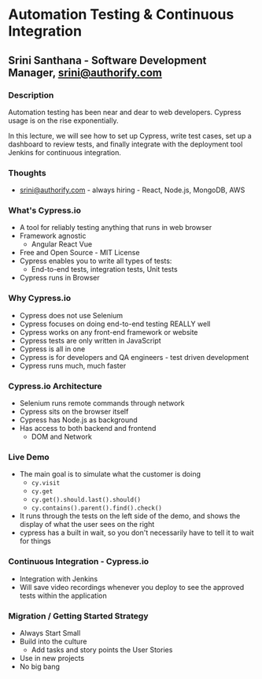 # Automation Testing & Continuous Integration

## Srini Santhana - Software Development Manager, srini@authorify.com

### Description

Automation testing has been near and dear to web developers. Cypress usage is on the rise exponentially.

In this lecture, we will see how to set up Cypress, write test cases, set up a dashboard to review tests, and finally integrate with the deployment tool Jenkins for continuous integration.

### Thoughts

- srini@authorify.com - always hiring - React, Node.js, MongoDB, AWS

### What's Cypress.io

- A tool for reliably testing anything that runs in web browser
- Framework agnostic
  - Angular React Vue
- Free and Open Source - MIT License
- Cypress enables you to write all types of tests:
  - End-to-end tests, integration tests, Unit tests
- Cypress runs in Browser

### Why Cypress.io

- Cypress does not use Selenium
- Cypress focuses on doing end-to-end testing REALLY well
- Cypress works on any front-end framework or website
- Cypress tests are only written in JavaScript
- Cypress is all in one
- Cypress is for developers and QA engineers - test driven development
- Cypress runs much, much faster

### Cypress.io Architecture

- Selenium runs remote commands through network
- Cypress sits on the browser itself
- Cypress has Node.js as background
- Has access to both backend and frontend
  - DOM and Network

### Live Demo

- The main goal is to simulate what the customer is doing
  - `cy.visit`
  - `cy.get`
  - `cy.get().should.last().should()`
  - `cy.contains().parent().find().check()`
- It runs through the tests on the left side of the demo, and shows the display of what the user sees on the right
- cypress has a built in wait, so you don't necessarily have to tell it to wait for things

### Continuous Integration - Cypress.io

- Integration with Jenkins
- Will save video recordings whenever you deploy to see the approved tests within the application

### Migration / Getting Started Strategy

- Always Start Small
- Build into the culture
  - Add tasks and story points the User Stories
- Use in new projects
- No big bang
